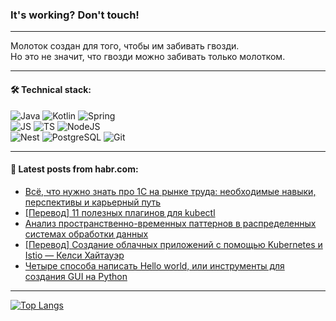 ### It's working? Don't touch!

---
Молоток создан для того, чтобы им забивать гвозди. <br>
Но это не значит, что гвозди можно забивать только молотком.

---

#### 🛠️ Technical stack:

![Java](https://img.shields.io/badge/Java-informational?logo=Oracle&style=flat&logoColor=white&color=FF4500)
![Kotlin](https://img.shields.io/badge/Kotlin-informational?logo=Kotlin&style=flat&logoColor=white&color=774D97)
![Spring](https://img.shields.io/badge/SpringBoot-informational?logo=SpringBoot&style=flat&logoColor=white&color=6DB33F) <br>
![JS](https://img.shields.io/badge/JS-informational?logo=javaScript&style=flat&logoColor=black&color=F7Df1E)
![TS](https://img.shields.io/badge/TypeScript-informational?logo=typeScript&style=flat&logoColor=black&color=0667A8)
![NodeJS](https://img.shields.io/badge/NodeJS-informational?logo=node.js&style=flat&logoColor=white&color=70A760) <br>
![Nest](https://img.shields.io/badge/NestJS-informational?logo=NestJS&style=flat&logoColor=white&color=E0234E)
![PostgreSQL](https://img.shields.io/badge/PostgreSQL-informational?logo=PostgreSQL&style=flat&logoColor=white&color=DAA520)
![Git](https://img.shields.io/badge/Git-informational?logo=git&style=flat&logoColor=white&color=778899)

___

#### 💬 Latest posts from habr.com:

<!-- BLOG-POST-LIST:START -->
- [Всё, что нужно знать про 1С на рынке труда: необходимые навыки, перспективы и карьерный путь](https://habr.com/ru/companies/yandex_praktikum/articles/748012/?utm_source=habrahabr&utm_medium=rss&utm_campaign=748012)
- [[Перевод] 11 полезных плагинов для kubectl](https://habr.com/ru/companies/southbridge/articles/750264/?utm_source=habrahabr&utm_medium=rss&utm_campaign=750264)
- [Анализ пространственно-временных паттернов в распределенных системах обработки данных](https://habr.com/ru/companies/otus/articles/750082/?utm_source=habrahabr&utm_medium=rss&utm_campaign=750082)
- [[Перевод] Создание облачных приложений с помощью Kubernetes и Istio — Келси Хайтауэр](https://habr.com/ru/companies/serverspace/articles/750236/?utm_source=habrahabr&utm_medium=rss&utm_campaign=750236)
- [Четыре способа написать Hello world, или инструменты для создания GUI на Python](https://habr.com/ru/companies/selectel/articles/750146/?utm_source=habrahabr&utm_medium=rss&utm_campaign=750146)
<!-- BLOG-POST-LIST:END -->

---
[![Top Langs](https://github-readme-stats-git-master-advtsetting-gmailcom.vercel.app/api/top-langs/?username=zloylis&langs_count=10&hide_title=false&title_color=e6edf3&size_weight=0.5&count_weight=0.5&layout=compact&hide_border=true&theme=dracula)](https://github.com/zloylis)

<!-- ![GitHub stats](https://github-readme-stats-git-master-advtsetting-gmailcom.vercel.app/api?username=zloylis&show_icons=true&hide_border=true&theme=dracula&hide_title=true&include_all_commits=true&count_private=true&hide=contribs&hide_rank=true) -->
